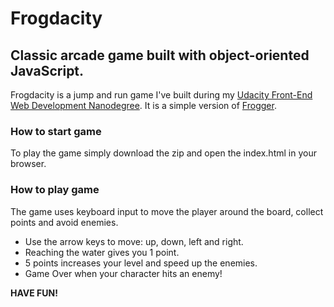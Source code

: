 # Frogdacity
## Classic arcade game built with object-oriented JavaScript.
Frogdacity is a jump and run game I've built during my [Udacity Front-End Web Development Nanodegree](https://de.udacity.com/course/front-end-web-developer-nanodegree--nd001/).
It is a simple version of [Frogger](https://en.wikipedia.org/wiki/Frogger).

### How to start game
To play the game simply download the zip and open the index.html in your browser. 
### How to play game
The game uses keyboard input to move the player around the board, collect points and avoid enemies.
- Use the arrow keys to move: up, down, left and right.
- Reaching the water gives you 1 point.
- 5 points increases your level and speed up the enemies.
- Game Over when your character hits an enemy!

 **HAVE FUN!**
